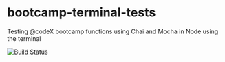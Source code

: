 # bootcamp-terminal-tests
Testing @codeX bootcamp functions using Chai and Mocha in Node using the terminal

[![Build Status](https://travis-ci.com/VeranoSA/projects.svg?branch=gh-pages)](https://travis-ci.com/VeranoSA/projects)